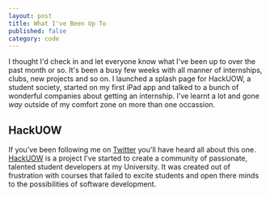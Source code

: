 ```yaml
---
layout: post
title: What I've Been Up To
published: false
category: code
---
```


I thought I'd check in and let everyone know what I've been up to over the
past month or so. It's been a busy few weeks with all manner of internships,
clubs, new projects and so on. I launched a splash page for HackUOW, a student
society, started on my first iPad app and talked to a bunch of wonderful
companies about getting an internship. I've learnt a lot and gone _way_ 
outside of my comfort zone on more than one occassion.

## HackUOW

If you've been following me on [Twitter][twttr] you'll have heard all about
this one. [HackUOW][hackuow] is a project I've started to create a community
of passionate, talented student developers at my University. It was created
out of frustration with courses that failed to excite students and open there
minds to the possibilities of software development.

[twttr]: http://twitter.com/rwpwll
[hackuow]: http://hackuow.com
